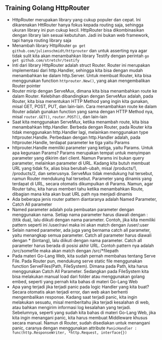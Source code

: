 ## Training Golang HttpRouter

- HttpRouter merupakan library yang cukup populer dan cepat. Ini dikarenakan HttRouter hanya fokus kepada routing saja, sehingga ukuran library ini pun cukup kecil. HttpRouter bisa dikombinasikan dengan library lain sesuai kebutuhan. Jadi ini bukan web framework, tapi hanya routing library saja
- Menambah library HttpRouter `go get github.com/julienschmidt/httprouter` dan untuk asserting nya agar tidak sulit kita akan menambahkan library Testify dengan perintah `go get github.com/stretchr/testify`
- Inti dari library HttpRouter adalah struct Router. Router ini merupakan implementasi dari http.Handler, sehingga kita bisa dengan mudah menambahkan ke dalam http.Server. Untuk membuat Router, kita bisa menggunakan function `httprouter.New()`, yang akan mengembalikan Router pointer
- Router mirip dengan ServeMux, dimana kita bisa menambahkan route ke dalam Router. Kelebihan dibandingkan dengan ServeMux adalah, pada Router, kita bisa menentukan HTTP Method yang ingin kita gunakan, misal GET, POST, PUT, dan lain-lain. Cara menambahkan route ke dalam Router adalah gunakan function yang sama dengan HTTP Method nya, misal `router.GET()`, `router.POST()`, dan lain-lain
- Saat kita menggunakan ServeMux, ketika menambah route, kita bisa menambahkan http.Handler. Berbeda dengan Router, pada Router kita tidak menggunakan http.Handler lagi, melainkan menggunakan type httprouter.Handle. Perbedaan dengan http.Handler adalah, pada httprouter.Handle, terdapat parameter ke tiga yaitu Params
- httprouter.Handle memiliki parameter yang ketiga, yaitu Params. Untuk apa kegunaan Params? Params merupakan tempat untuk menyimpan parameter yang dikirim dari client. Namun Params ini bukan query parameter, melainkan parameter di URL. Kadang kita butuh membuat URL yang tidak fix, alias bisa berubah-ubah, misal /products/1, /products/2, dan seterusnya. ServeMux tidak mendukung hal tersebut, namun Router mendukung hal tersebut. Parameter yang dinamis yang terdapat di URL, secara otomatis dikumpulkan di Params. Namun, agar Router tahu, kita harus memberi tahu ketika menambahkan Route, dibagian mana kita akan buat URL path nya menjadi dinamis
- Ada beberapa jenis router pattern diantaranya adalah Named Parameter, Catch All parameter
- Named parameter adalah pola pembuatan parameter dengan menggunakan nama. Setiap nama parameter harus diawali dengan : (titik dua), lalu diikuti dengan nama parameter. Contoh, jika kita memiliki pattern seperti ini /user/ravi maka ini akan match dengan /user/:user
- Selain named parameter, ada juga yang bernama catch all parameter, yaitu menangkap semua parameter. Catch all parameter harus diawali dengan * (bintang), lalu diikuti dengan nama parameter. Catch all parameter harus berada di posisi akhir URL. Contoh pattern nya adalah /src/somefile maka akan match dengan /src/*filepath
- Pada materi Go-Lang Web, kita sudah pernah membahas tentang Serve File. Pada Router pun, mendukung serve static file menggunakan function ServeFiles(Path, FileSystem). Dimana pada Path, kita harus menggunakan Catch All Parameter. Sedangkan pada FileSystem kita bisa melakukan manual load dari folder atau menggunakan golang embed, seperti yang pernah kita bahas di materi Go-Lang Web
- Apa yang terjadi jika terjadi panic pada logic Handler yang kita buat? Secara otomatis akan terjadi error, dan web akan berhenti mengembalikan response. Kadang saat terjadi panic, kita ingin melakukan sesuatu, misal memberitahu jika terjadi kesalahan di web, atau bahkan mengirim informasi log kesalahan yang terjadi. Sebelumnya, seperti yang sudah kita bahas di materi Go-Lang Web, jika kita ingin menangani panic, kita harus membuat Middleware khusus secara manual. Namun di Router, sudah disediakan untuk menangani panic, caranya dengan menggunakan attribute `PanicHandler : func(http.ResponseWriter, *http.Request, interface{})`